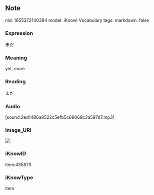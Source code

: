 ## Note
nid: 1655372140384
model: iKnow! Vocabulary
tags: 
markdown: false

### Expression
未だ

### Meaning
yet, more

### Reading
まだ

### Audio
[sound:2ed1486a8522c5efb5c69068c2a597d7.mp3]

### Image_URI
<img src="8a38d1fc69de50ac6c348f4745b52e5f.jpg">

### iKnowID
item:435873

### iKnowType
item
